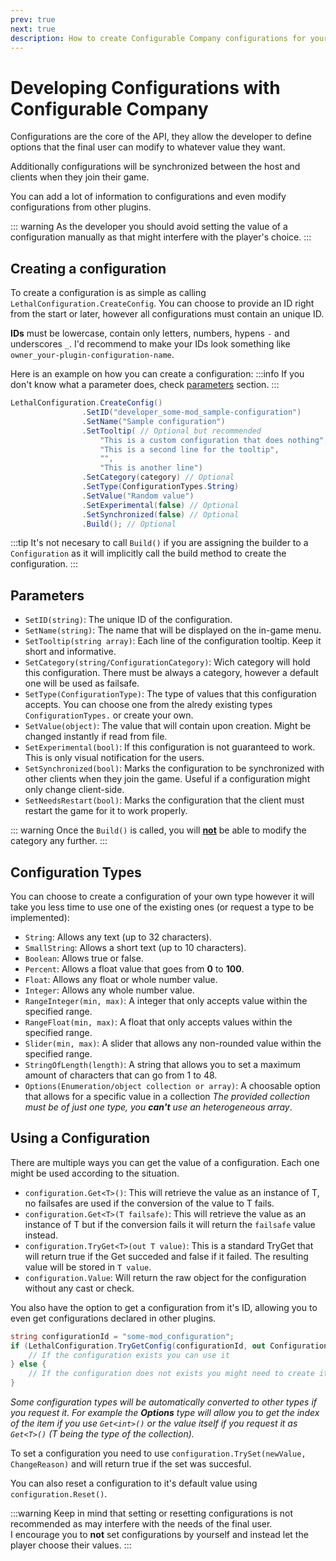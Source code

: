 ```yaml
---
prev: true
next: true
description: How to create Configurable Company configurations for your plugin and how to use them.
---
```


# Developing Configurations with Configurable Company

Configurations are the core of the API, they allow the developer to define options that the final user can modify to whatever value they want.

Additionally configurations will be synchronized between the host and clients when they join their game.

You can add a lot of information to configurations and even modify configurations from other plugins.

::: warning
As the developer you should avoid setting the value of a configuration manually as that might interfere with the player's choice.
:::

## Creating a configuration

To create a configuration is as simple as calling `LethalConfiguration.CreateConfig`. You can choose to provide an ID right from the start or later, however all configurations must contain an unique ID.

**IDs** must be lowercase, contain only letters, numbers, hypens `-` and underscores `_`. I'd recommend to make your IDs look something like `owner_your-plugin-configuration-name`.

Here is an example on how you can create a configuration:
:::info
If you don't know what a parameter does, check [parameters](#parameters) section.
:::

```csharp
LethalConfiguration.CreateConfig()
                .SetID("developer_some-mod_sample-configuration")
                .SetName("Sample configuration")
                .SetTooltip( // Optional but recommended
                    "This is a custom configuration that does nothing",
                    "This is a second line for the tooltip",
                    "",
                    "This is another line")
                .SetCategory(category) // Optional
                .SetType(ConfigurationTypes.String)
                .SetValue("Random value")
                .SetExperimental(false) // Optional
                .SetSynchronized(false) // Optional
                .Build(); // Optional
```

:::tip
It's not necesary to call `Build()` if you are assigning the builder to a `Configuration` as it will implicitly call the build method to create the configuration.
:::

## Parameters

-   `SetID(string)`: The unique ID of the configuration.
-   `SetName(string)`: The name that will be displayed on the in-game menu.
-   `SetTooltip(string array)`: Each line of the configuration tooltip. Keep it short and informative.
-   `SetCategory(string/ConfigurationCategory)`: Wich category will hold this configuration. There must be always a category, however a default one will be used as failsafe.
-   `SetType(ConfigurationType)`: The type of values that this configuration accepts. You can choose one from the alredy existing types `ConfigurationTypes.` or create your own.
-   `SetValue(object)`: The value that will contain upon creation. Might be changed instantly if read from file.
-   `SetExperimental(bool)`: If this configuration is not guaranteed to work. This is only visual notification for the users.
-   `SetSynchronized(bool)`: Marks the configuration to be synchronized with other clients when they join the game. Useful if a configuration might only change client-side.
-   `SetNeedsRestart(bool)`: Marks the configuration that the client must restart the game for it to work properly.

::: warning
Once the `Build()` is called, you will <u>**not**</u> be able to modify the category any further.
:::

## Configuration Types

You can choose to create a configuration of your own type however it will take you less time to use one of the existing ones (or request a type to be implemented):

-   `String`: Allows any text (up to 32 characters).
-   `SmallString`: Allows a short text (up to 10 characters).
-   `Boolean`: Allows true or false.
-   `Percent`: Allows a float value that goes from **0** to **100**.
-   `Float`: Allows any float or whole number value.
-   `Integer`: Allows any whole number value.
-   `RangeInteger(min, max)`: A integer that only accepts value within the specified range.
-   `RangeFloat(min, max)`: A float that only accepts values within the specified range.
-   `Slider(min, max)`: A slider that allows any non-rounded value within the specified range.
-   `StringOfLength(length)`: A string that allows you to set a maximum amount of characters that can go from 1 to 48.
-   `Options(Enumeration/object collection or array)`: A choosable option that allows for a specific value in a collection _The provided collection must be of just one type, you **can't** use an heterogeneous array_.

## Using a Configuration

There are multiple ways you can get the value of a configuration. Each one might be used according to the situation.

-   `configuration.Get<T>()`: This will retrieve the value as an instance of T, no failsafes are used if the conversion of the value to T fails.
-   `configuration.Get<T>(T failsafe)`: This will retrieve the value as an instance of T but if the conversion fails it will return the `failsafe` value instead.
-   `configuration.TryGet<T>(out T value)`: This is a standard TryGet that will return true if the Get succeded and false if it failed. The resulting value will be stored in `T value`.
-   `configuration.Value`: Will return the raw object for the configuration without any cast or check.

You also have the option to get a configuration from it's ID, allowing you to even get configurations declared in other plugins.

```csharp
string configurationId = "some-mod_configuration";
if (LethalConfiguration.TryGetConfig(configurationId, out Configuration category)) {
    // If the configuration exists you can use it
} else {
    // If the configuration does not exists you might need to create it
}
```

_Some configuration types will be automatically converted to other types if you request it. For example the **Options** type will allow you to get the index of the item if you use `Get<int>()` or the value itself if you request it as `Get<T>()` (T being the type of the collection)._

To set a configuration you need to use `configuration.TrySet(newValue, ChangeReason)` and will return true if the set was succesful.

You can also reset a configuration to it's default value using `configuration.Reset()`.

:::warning
Keep in mind that setting or resetting configurations is not recommended as may interfere with the needs of the final user.  
I encourage you to **not** set configurations by yourself and instead let the player choose their values.
:::
